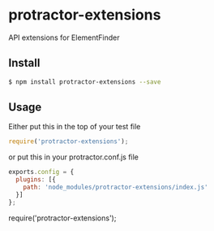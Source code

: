 # protractor-extensions
API extensions for ElementFinder

## Install

```bash
$ npm install protractor-extensions --save
```

## Usage

Either put this in the top of your test file
```js
require('protractor-extensions');
```

or put this in your protractor.conf.js file
```js
exports.config = {
  plugins: [{
    path: 'node_modules/protractor-extensions/index.js'
  }]
};
```

require('protractor-extensions');